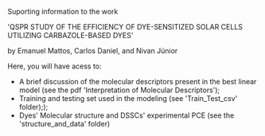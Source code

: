 Suporting information to the work

'QSPR STUDY OF THE EFFICIENCY OF DYE-SENSITIZED SOLAR 
CELLS UTILIZING CARBAZOLE-BASED DYES' 

by Emanuel Mattos, Carlos Daniel, and Nivan Júnior



Here, you will have acess to:
  * A brief discussion of the molecular descriptors present in the best linear model (see the pdf 'Interpretation of Molecular Descriptors');
  * Training and testing set used in the modeling (see 'Train_Test_csv' folder););
  * Dyes' Molecular structure and DSSCs' experimental PCE (see the 'structure_and_data' folder)
